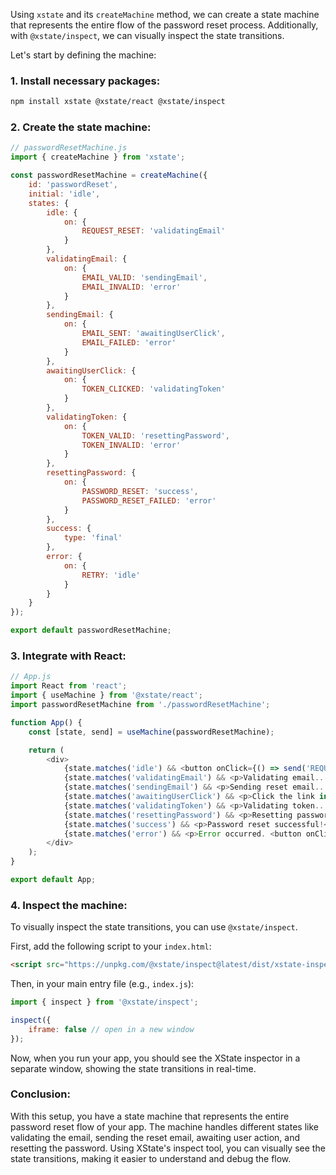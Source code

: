 Using `xstate` and its `createMachine` method, we can create a state machine that represents the entire flow of the password reset process. Additionally, with `@xstate/inspect`, we can visually inspect the state transitions.

Let's start by defining the machine:

### **1. Install necessary packages**:

```bash
npm install xstate @xstate/react @xstate/inspect
```

### **2. Create the state machine**:

```javascript
// passwordResetMachine.js
import { createMachine } from 'xstate';

const passwordResetMachine = createMachine({
    id: 'passwordReset',
    initial: 'idle',
    states: {
        idle: {
            on: {
                REQUEST_RESET: 'validatingEmail'
            }
        },
        validatingEmail: {
            on: {
                EMAIL_VALID: 'sendingEmail',
                EMAIL_INVALID: 'error'
            }
        },
        sendingEmail: {
            on: {
                EMAIL_SENT: 'awaitingUserClick',
                EMAIL_FAILED: 'error'
            }
        },
        awaitingUserClick: {
            on: {
                TOKEN_CLICKED: 'validatingToken'
            }
        },
        validatingToken: {
            on: {
                TOKEN_VALID: 'resettingPassword',
                TOKEN_INVALID: 'error'
            }
        },
        resettingPassword: {
            on: {
                PASSWORD_RESET: 'success',
                PASSWORD_RESET_FAILED: 'error'
            }
        },
        success: {
            type: 'final'
        },
        error: {
            on: {
                RETRY: 'idle'
            }
        }
    }
});

export default passwordResetMachine;
```

### **3. Integrate with React**:

```javascript
// App.js
import React from 'react';
import { useMachine } from '@xstate/react';
import passwordResetMachine from './passwordResetMachine';

function App() {
    const [state, send] = useMachine(passwordResetMachine);

    return (
        <div>
            {state.matches('idle') && <button onClick={() => send('REQUEST_RESET')}>Request Password Reset</button>}
            {state.matches('validatingEmail') && <p>Validating email...</p>}
            {state.matches('sendingEmail') && <p>Sending reset email...</p>}
            {state.matches('awaitingUserClick') && <p>Click the link in the email...</p>}
            {state.matches('validatingToken') && <p>Validating token...</p>}
            {state.matches('resettingPassword') && <p>Resetting password...</p>}
            {state.matches('success') && <p>Password reset successful!</p>}
            {state.matches('error') && <p>Error occurred. <button onClick={() => send('RETRY')}>Retry</button></p>}
        </div>
    );
}

export default App;
```

### **4. Inspect the machine**:

To visually inspect the state transitions, you can use `@xstate/inspect`.

First, add the following script to your `index.html`:

```html
<script src="https://unpkg.com/@xstate/inspect@latest/dist/xstate-inspect.js"></script>
```

Then, in your main entry file (e.g., `index.js`):

```javascript
import { inspect } from '@xstate/inspect';

inspect({
    iframe: false // open in a new window
});
```

Now, when you run your app, you should see the XState inspector in a separate window, showing the state transitions in real-time.

### **Conclusion**:

With this setup, you have a state machine that represents the entire password reset flow of your app. The machine handles different states like validating the email, sending the reset email, awaiting user action, and resetting the password. Using XState's inspect tool, you can visually see the state transitions, making it easier to understand and debug the flow.